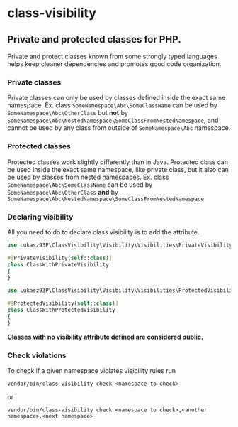 # class-visibility

## Private and protected classes for PHP.

Private and protect classes known from some strongly typed languages helps keep cleaner dependencies and promotes good
code organization.

### Private classes

Private classes can only be used by classes defined inside the exact same namespace. Ex. class
```SomeNamespace\Abc\SomeClassName``` can be used by ```SomeNamespace\Abc\OtherClass``` but **not** by
```SomeNamespace\Abc\NestedNamespace\SomeClassFromNestedNamespace```, and cannot be used by any class from outside
of ```SomeNamespace\Abc``` namespace.

### Protected classes

Protected classes work slightly differently than in Java. Protected class can be used inside the exact same namespace,
like private class, but it also can be used by classes from nested namespaces. Ex. class
```SomeNamespace\Abc\SomeClassName``` can be used by ```SomeNamespace\Abc\OtherClass``` **and** by
```SomeNamespace\Abc\NestedNamespace\SomeClassFromNestedNamespace```

### Declaring visibility

All you need to do to declare class visibility is to add the attribute.

```php
use Lukasz93P\ClassVisibility\Visibility\Visibilities\PrivateVisibility;

#[PrivateVisibility(self::class)]
class ClassWithPrivateVisibility
{
}
```

```php
use Lukasz93P\ClassVisibility\Visibility\Visibilities\ProtectedVisibility;

#[ProtectedVisibility(self::class)]
class ClassWithProtectedVisibility
{
}
```

**Classes with no visibility attribute defined are considered public.**

### Check violations

To check if a given namespace violates visibility rules run

```shell
vendor/bin/class-visibility check <namespace to check>
```
or
```shell
vendor/bin/class-visibility check <namespace to check>,<another namespace>,<next namespace>
```

